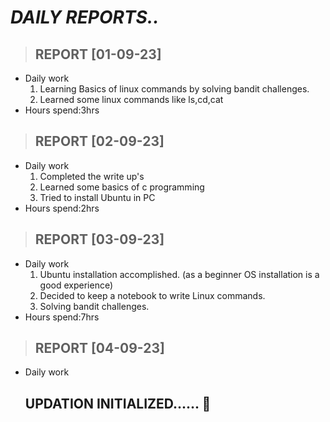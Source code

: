 # ***DAILY REPORTS..***
> ## REPORT [01-09-23]
  * Daily work
    1. Learning Basics of linux commands by solving bandit challenges.
    2. Learned some linux commands like ls,cd,cat
  * Hours spend:3hrs
> ## REPORT [02-09-23]
  * Daily work
    1. Completed the write up's
    2. Learned some basics of c programming
    3. Tried to install Ubuntu in PC
  * Hours spend:2hrs
> ## REPORT [03-09-23]
* Daily work
  1. Ubuntu installation accomplished. (as a beginner OS installation is a good experience)
  2. Decided to keep a notebook to write Linux commands.
  3. Solving bandit challenges.
 * Hours spend:7hrs
> ## REPORT [04-09-23]
* Daily work
  ## UPDATION INITIALIZED...... 🔁
  
  
